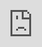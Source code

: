 <p>gm everyone 🌈, I am <a href="https://twitter.com/fatimarizwan" target="_blank" rel="noopener noreferrer">Fama</a> and along with Harpal, we are very excited to bring the first ever learning tutorial for developers on MetaSchool.</p>

<p>So what are we building today? Today we&apos;re gonna write a smart contract and mint an image of Elon Musk with the help of that smart contract on blockchain. This project is SO important, because not only will it give you basic understanding of how smart contracts work, but will also help you understand how big collections of NFTs are programmatically minted on different NFT platforms. Cool, right?!</p>

<h2><strong>Course Overview</strong></h2>
<figure class="media">
  <div data-oembed-url="https://www.loom.com/share/95dfd6382bb4457db8af1b00a7a11c4f?sharedAppSource=personal_library">
<div class="se-component se-video-container __se__float-" contenteditable="false" style="width: 100%;">
      <figure style="width: 100%; height: 100%; padding-bottom: 100%; margin: 0px;">
        <iframe src="https://www.loom.com/embed/95dfd6382bb4457db8af1b00a7a11c4f" style="position: absolute; width: 100%; height: 100%; top: 0; left: 0;" frameborder="0" allowfullscreen="" data-percentage="100%,100%" data-size="100%,100%" data-align="" data-index="0" data-file-name="95dfd6382bb4457db8af1b00a7a11c4f" data-file-size="0" data-origin="100%,100%"></iframe>
      </figure>
</div>

<div style="position: relative; padding-bottom: 100%; height: 0; "><br>
</div>
  </div>
</figure>
<p></p>
<p style="margin-left:0px;">We will:</p>

<ol>
  <li>Cover some super cool tools that you need to interact with as a smart contract developer.</li>
  <li>Understand devnet, testnet and mainnet</li>
  <li>Mint an NFT</li>
</ol>

<p style="margin-left:0px;">Please install VScode and node on your machine. Install <a href="https://nodejs.org/en/" target="_blank" rel="noopener noreferrer"><u>node from here</u></a>. Download <a href="https://code.visualstudio.com/" target="_blank" rel="noopener noreferrer"><u>VScode from here</u></a>.</p>

<p style="margin-left:0px;">If you complete this course with me today, you will be getting a special NFT, a utility token, which will unlock many more opportunities for you on the Metaschool platform. Here is how the NFT looks like.</p>

<div class="se-component se-image-container __se__float- __se__float-none" contenteditable="false">
  <figure style="margin: 0px;">
    <img src="https://lh3.googleusercontent.com/LcZG5dDhsMFkgQ5hXaQosQyBFMVhW5J9rNx30XonmZJway3kX1rmzSet5jEQ4wLynQ-enzHpk-LWdgvS0tP2JrrglCFG1neAiINjOkwT6CNn_Ad-adacqif8Sm4TtaRkBlg0PWRa" alt="" data-origin="," data-proportion="true" data-align="none" data-index="0" data-file-name="LcZG5dDhsMFkgQ5hXaQosQyBFMVhW5J9rNx30XonmZJway3kX1rmzSet5jEQ4wLynQ-enzHpk-LWdgvS0tP2JrrglCFG1neAiINjOkwT6CNn_Ad-adacqif8Sm4TtaRkBlg0PWRa" data-file-size="0" data-rotate="" data-rotatex="" data-rotatey="" data-size="," data-percentage="auto,auto" style="">
  </figure>
</div>



<p style="margin-left:0px;">Now before we move forward, let’s set some house rules first.</p>

<ol>
  <li>Pleaseeeee do your quick assignments properly.</li>
  <li>Join <a href="https://discord.gg/vbVMUwXWgc" target="_blank" rel="noopener noreferrer"><u>our discord server</u></a> and ask all relevant questions there.</li>
  <li>Stay happy and positive!</li>
</ol>

<h2 style="margin-left:0px;">🛠 Contributing to this project!</h2>

<p style="margin-left:0px;">Good news! This is an open source project, you can find the tutorial markdown files <a href="https://github.com/0xmetaschool/Learning-Projects" target="_blank" rel="noopener noreferrer"><u>here</u></a> and the code <a href="https://github.com/0xmetaschool/Mint-Elon-Must-NFT" target="_blank" rel="noopener noreferrer"><u>here</u></a>. If you find an issues in the code or tutorial, please feel free to resolve it.</p>

<p style="margin-left:0px;">We love love love contributions by our community and we give acknowledgement to contributors in our discord and github profile too.</p>

<p style="margin-left:0px;">Also, don’t forget to star ⭐️ our repository! we will be very thankful! ♥️</p>
